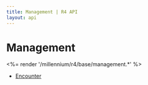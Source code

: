 ```yaml
---
title: Management | R4 API
layout: api
---
```


# Management

<%= render '/millennium/r4/base/management.*' %>

* [Encounter](/millennium/r4/base/management/encounter)
